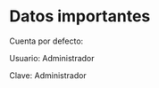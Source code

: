 # Datos importantes
<p>Cuenta por defecto:</p>
<p>Usuario: Administrador</p>
<p>Clave: Administrador</p>
<p></p>